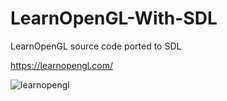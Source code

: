 # LearnOpenGL-With-SDL
LearnOpenGL source code ported to SDL

https://learnopengl.com/

![learnopengl](https://github.com/user-attachments/assets/173d7720-1ea7-4c34-b203-2a7b81d45803)
